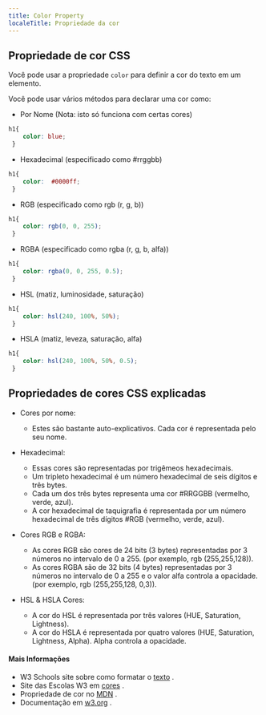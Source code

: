 ```yaml
---
title: Color Property
localeTitle: Propriedade da cor
---
```

## Propriedade de cor CSS

Você pode usar a propriedade `color` para definir a cor do texto em um elemento.

Você pode usar vários métodos para declarar uma cor como:

*   Por Nome (Nota: isto só funciona com certas cores)

```css
h1{ 
    color: blue; 
 } 
```

*   Hexadecimal (especificado como #rrggbb)

```css
h1{ 
    color:  #0000ff; 
 } 
```

*   RGB (especificado como rgb (r, g, b))

```css
h1{ 
    color: rgb(0, 0, 255); 
 } 
```

*   RGBA (especificado como rgba (r, g, b, alfa))

```css
h1{ 
    color: rgba(0, 0, 255, 0.5); 
 } 
```

*   HSL (matiz, luminosidade, saturação)

```css
h1{ 
    color: hsl(240, 100%, 50%); 
 } 
```

*   HSLA (matiz, leveza, saturação, alfa)

```css
h1{ 
    color: hsl(240, 100%, 50%, 0.5); 
 } 
```

## Propriedades de cores CSS explicadas

*   Cores por nome:
    
    *   Estes são bastante auto-explicativos. Cada cor é representada pelo seu nome.
*   Hexadecimal:
    
    *   Essas cores são representadas por trigêmeos hexadecimais.
    *   Um tripleto hexadecimal é um número hexadecimal de seis dígitos e três bytes.
    *   Cada um dos três bytes representa uma cor #RRGGBB (vermelho, verde, azul).
    *   A cor hexadecimal de taquigrafia é representada por um número hexadecimal de três dígitos #RGB (vermelho, verde, azul).
*   Cores RGB e RGBA:
    
    *   As cores RGB são cores de 24 bits (3 bytes) representadas por 3 números no intervalo de 0 a 255. (por exemplo, rgb (255,255,128)).
    *   As cores RGBA são de 32 bits (4 bytes) representadas por 3 números no intervalo de 0 a 255 e o valor alfa controla a opacidade. (por exemplo, rgb (255,255,128, 0,3)).
*   HSL & HSLA Cores:
    
    *   A cor do HSL é representada por três valores (HUE, Saturation, Lightness).
    *   A cor do HSLA é representada por quatro valores (HUE, Saturation, Lightness, Alpha). Alpha controla a opacidade.

#### Mais Informações

*   W3 Schools site sobre como formatar o [texto](https://www.w3schools.com/css/css_text.asp) .
*   Site das Escolas W3 em [cores](https://www.w3schools.com/colors/default.asp) .
*   Propriedade de cor no [MDN](https://developer.mozilla.org/en-US/docs/Web/CSS/color) .
*   Documentação em [w3.org](https://www.w3.org/wiki/CSS/Properties/color) .